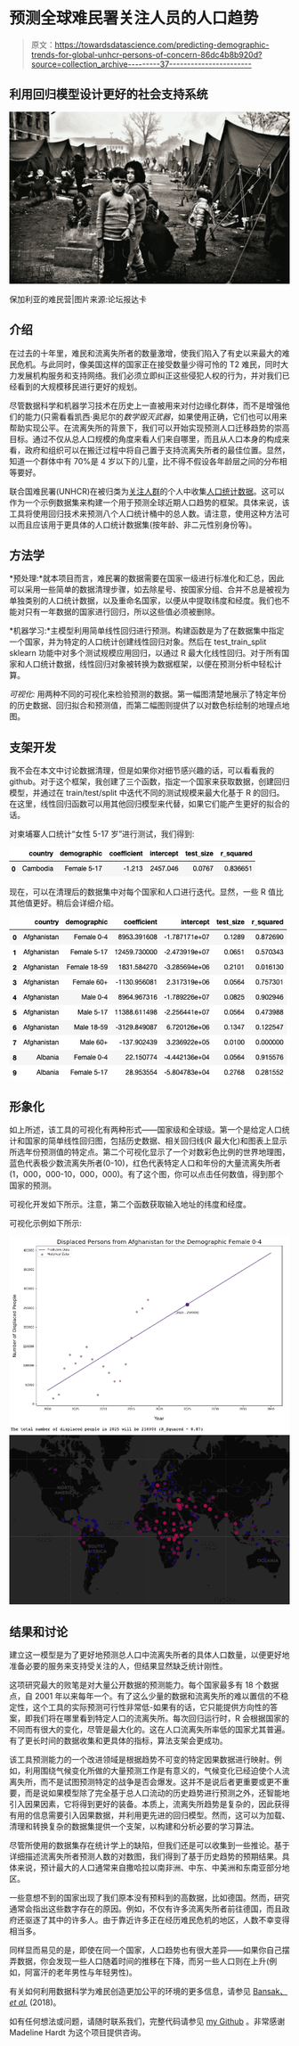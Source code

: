 # 预测全球难民署关注人员的人口趋势

> 原文：<https://towardsdatascience.com/predicting-demographic-trends-for-global-unhcr-persons-of-concern-86dc4b8b920d?source=collection_archive---------37----------------------->

## 利用回归模型设计更好的社会支持系统

![](img/e2693643c21d44e01d032467368e2e21.png)

保加利亚的难民营|图片来源:论坛报达卡

## 介绍

在过去的十年里，难民和流离失所者的数量激增，使我们陷入了有史以来最大的难民危机。与此同时，像美国这样的国家正在接受数量少得可怜的 T2 难民，同时大力发展机构服务和支持网络。我们必须立即纠正这些侵犯人权的行为，并对我们已经看到的大规模移民进行更好的规划。

尽管数据科学和机器学习技术在历史上一直被用来对付边缘化群体，而不是增强他们的能力(只需看看凯西·奥尼尔的*数学毁灭武器*，如果使用正确，它们也可以用来帮助实现公平。在流离失所的背景下，我们可以开始实现预测人口迁移趋势的崇高目标。通过不仅从总人口规模的角度来看人们来自哪里，而且从人口本身的构成来看，政府和组织可以在搬迁过程中将自己置于支持流离失所者的最佳位置。显然，知道一个群体中有 70%是 4 岁以下的儿童，比不得不假设各年龄层之间的分布相等要好。

联合国难民署(UNHCR)在被归类为[关注人群](https://www.unhcr.org/ph/persons-concern-unhcr)的个人中收集[人口统计数据](http://popstats.unhcr.org/en/demographics)。这可以作为一个示例数据集来构建一个用于预测全球近期人口趋势的框架。具体来说，该工具将使用回归技术来预测八个人口统计桶中的总人数。请注意，使用这种方法可以而且应该用于更具体的人口统计数据集(按年龄、非二元性别身份等)。

## 方法学

*预处理:*就本项目而言，难民署的数据需要在国家一级进行标准化和汇总，因此可以采用一些简单的数据清理步骤，如去除星号、按国家分组、合并不总是被视为单独类别的人口统计数据，以及重命名国家，以便从中提取纬度和经度。我们也不能对只有一年数据的国家进行回归，所以这些值必须被删除。

*机器学习:*主模型利用简单线性回归进行预测。构建函数是为了在数据集中指定一个国家，并为特定的人口统计创建线性回归对象。然后在 test_train_split sklearn 功能中对多个测试规模应用回归，以通过 R 最大化线性回归。对于所有国家和人口统计数据，线性回归对象被转换为数据框架，以便在预测分析中轻松计算。

*可视化:* 用两种不同的可视化来检验预测的数据。第一幅图清楚地展示了特定年份的历史数据、回归拟合和预测值，而第二幅图则提供了以对数色标绘制的地理点地图。

## 支架开发

我不会在本文中讨论数据清理，但是如果你对细节感兴趣的话，可以看看我的 github。对于这个框架，我创建了三个函数，指定一个国家来获取数据，创建回归模型，并通过在 train/test/split 中迭代不同的测试规模来最大化基于 R 的回归。在这里，线性回归函数可以用其他回归模型来代替，如果它们能产生更好的拟合的话。

对柬埔寨人口统计“女性 5-17 岁”进行测试，我们得到:

![](img/cda1bd4d0bcec4ef8ea6e5911055e7aa.png)

现在，可以在清理后的数据集中对每个国家和人口进行迭代。显然，一些 R 值比其他值更好。稍后会详细介绍。

![](img/b58fa1d5398ccd757f2b209314c1a3e3.png)

## 形象化

如上所述，该工具的可视化有两种形式——国家级和全球级。第一个是给定人口统计和国家的简单线性回归图，包括历史数据、相关回归线(R 最大化)和图表上显示所选年份预测值的特定点。第二个可视化显示了一个对数彩色比例的世界地理图，蓝色代表极少数流离失所者(0-10)，红色代表特定人口和年份的大量流离失所者(1，000，000-10，000，000)。有了这个图，你可以点击任何数值，得到那个国家的预测。

可视化开发如下所示。注意，第二个函数获取输入地址的纬度和经度。

可视化示例如下所示:

![](img/5d9b6857e01d8cf2badde4a9a9fa19ff.png)![](img/461d2883ed02e940e2a4be484c929bd6.png)

## 结果和讨论

建立这一模型是为了更好地预测总人口中流离失所者的具体人口数量，以便更好地准备必要的服务来支持受关注的人，但结果显然缺乏统计刚性。

这项研究最大的败笔是对大量公开数据的预测能力。每个国家最多有 18 个数据点，自 2001 年以来每年一个。有了这么少量的数据和流离失所的难以置信的不稳定性，这个工具的实际预测可行性非常低-如果有的话，它只能提供方向性的答案，即我们将在哪里看到特定人口的流离失所。每次回归运行时，R 会根据国家的不同而有很大的变化，尽管是最大化的。这在人口流离失所率低的国家尤其普遍。有了更长时间的数据收集和更具体的指标，算法支架会更成功。

该工具预测能力的一个改进领域是根据趋势不可变的特定因果数据进行映射。例如，利用围绕气候变化所做的大量预测工作是有意义的，气候变化已经迫使个人流离失所，而不是试图预测特定的战争是否会爆发。这并不是说后者更重要或更不重要，而是说如果模型除了完全基于总人口流动的历史趋势进行预测之外，还智能地引入因果因素，它将得到更好的装备。本质上，流离失所趋势是复杂的，因此获得有用的信息需要引入因果数据，并利用更先进的回归模型。然而，这可以为加载、清理和转换复杂的数据集提供一个支架，以构建和分析必要的学习算法。

尽管所使用的数据集存在统计学上的缺陷，但我们还是可以收集到一些推论。基于详细描述流离失所者预测人数的对数图，我们得到了基于历史趋势的预期结果。具体来说，预计最大的人口通常来自撒哈拉以南非洲、中东、中美洲和东南亚部分地区。

一些意想不到的国家出现了我们原本没有预料到的高数据，比如德国。然而，研究通常会指出这些数字存在的原因。例如，不仅有许多流离失所者前往德国，而且政府还驱逐了其中的许多人。由于靠近许多正在经历难民危机的地区，人数不幸变得相当多。

同样显而易见的是，即使在同一个国家，人口趋势也有很大差异——如果你自己摆弄数据，你会发现一些人口随着时间的推移在下降，而另一些人口则在上升(例如，阿富汗的老年男性与年轻男性)。

有关如何利用数据科学为难民创造更加公平的环境的更多信息，请参见 [Bansak、 *et al.*](https://science.sciencemag.org/content/359/6373/325) (2018)。

如有任何想法或问题，请随时联系我们，完整代码请参见 [my Github](https://github.com/shapiroj18/unhcr_displaced_demographics/blob/master/Refugee_Project.ipynb) 。非常感谢 Madeline Hardt 为这个项目提供咨询。